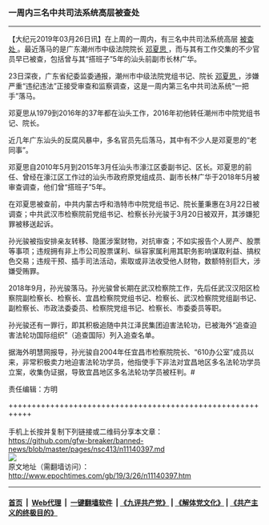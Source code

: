 ### 一周内三名中共司法系统高层被查处
------------------------

<p>
 【大纪元2019年03月26日讯】在上周的一周内，有三名中共司法系统高层
 <a href="http://www.epochtimes.com/gb/tag/%E8%A2%AB%E6%9F%A5%E5%A4%84.html">
  被查处
 </a>
 。最近落马的是广东潮州市中级法院院长
 <a href="http://www.epochtimes.com/gb/tag/%E9%82%93%E5%A4%8F%E6%80%9D.html">
  邓夏思
 </a>
 ，而与其有工作交集的不少官员早已被查，包括曾与其“搭班子”5年的汕头前副市长林广华。
</p>
<p>
 23日深夜，广东省纪委监委通报，潮州市中级法院党组书记、院长
 <a href="http://www.epochtimes.com/gb/tag/%E9%82%93%E5%A4%8F%E6%80%9D.html">
  邓夏思
 </a>
 ，涉嫌严重“违纪违法”正接受审查和监察调查，这是一周内第三名中共司法系统“一把手”落马。
</p>
<p>
 邓夏思从1979到2016年的37年都在汕头工作，2016年初他转任潮州市中院党组书记、院长。
</p>
<p>
 近几年广东汕头的反腐风暴中，多名官员先后落马，其中有不少人是邓夏思的“老同事”。
</p>
<p>
 邓夏思自2010年5月到2015年3月任汕头市濠江区委副书记、区长。邓夏思的前任、曾经在濠江区工作过的汕头市政府原党组成员、副市长林广华于2018年5月被审查调查，他们曾“搭班子”5年。
</p>
<p>
 在邓夏思被查前，中共内蒙古呼和浩特市中院党组书记、院长董秉惠在3月22日被调查；中共武汉市检察院前党组书记、检察长孙光骏于3月20日被双开，其涉嫌犯罪被移送起诉。
</p>
<p>
 孙光骏被指安排亲友转移、隐匿涉案财物，对抗审查；不如实报告个人房产、股票等事项；违规拥有非上市公司股票谋利、纵容家属利用其职务影响谋取利益、搞权色交易；违规干预、插手司法活动，索取或非法收受他人财物，数额特别巨大，涉嫌受贿罪。
</p>
<p>
 2018年9月，孙光骏落马。孙光骏曾长期在武汉检察院工作，先后任武汉汉阳区检察院副检察长、检察长、宜昌检察院党组书记、检察长、武汉检察院党组副书记、副检察长、市政法委委员、检察院党组书记、检察长、市委委员等职。
</p>
<p>
 孙光骏还有一罪行，即其积极追随中共江泽民集团迫害法轮功，已被海外“追查迫害法轮功国际组织”（追查国际）列入追查名单。
</p>
<p>
 据海外明慧网报导，孙光骏自2004年任宜昌市检察院院长、“610办公室”成员以来，非常积极卖力地迫害法轮功学员，他指使手下非法对宜昌地区多名法轮功学员立案，收集伪证据，导致宜昌地区多名法轮功学员被枉判。#
</p>
<p>
 责任编辑：方明
</p>

+++++++++++++++++++++++++++++++++++++++++++++++++++++++++++<br/><br/>
手机上长按并复制下列链接或二维码分享本文章：<br/>
https://github.com/gfw-breaker/banned-news/blob/master/pages/nsc413/n11140397.md <br/>
<a href='https://github.com/gfw-breaker/banned-news/blob/master/pages/nsc413/n11140397.md'><img src='https://github.com/gfw-breaker/banned-news/blob/master/pages/nsc413/n11140397.md.png'/></a> <br/>
原文地址（需翻墙访问）：http://www.epochtimes.com/gb/19/3/26/n11140397.htm


------------------------
#### [首页](https://github.com/gfw-breaker/banned-news/blob/master/README.md) &nbsp;|&nbsp; [Web代理](https://github.com/labour-camp/helloworld) &nbsp;|&nbsp; [一键翻墙软件](https://github.com/gfw-breaker/nogfw/blob/master/README.md) &nbsp;| [《九评共产党》](https://github.com/gfw-breaker/9ping.md/blob/master/README.md#九评之一评共产党是什么) | [《解体党文化》](https://github.com/gfw-breaker/jtdwh.md/blob/master/README.md) | [《共产主义的终极目的》](https://github.com/gfw-breaker/gczydzjmd.md/blob/master/README.md)

